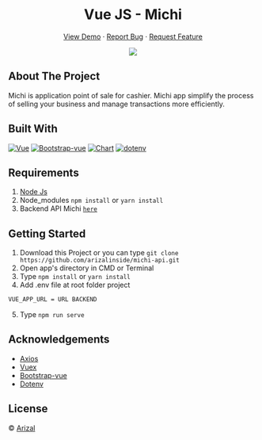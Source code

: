 <h1 align='center'>Vue JS - Michi</h1>
  <p align="center">
    <a href="https://michi.netlify.app/">View Demo</a>
    ·
    <a href="https://github.com/arizalinside/michi-vue/issues">Report Bug</a>
    ·
    <a href="https://github.com/arizalinside/michi-vue/issues">Request Feature</a>
  </p>

<p align="center">
<img src="https://user-images.githubusercontent.com/22453547/96376722-dd4f3400-11aa-11eb-8f36-8931c387b4fc.jpg" />
</p>

## About The Project

Michi is application point of sale for cashier. Michi app simplify the process of selling your business and manage transactions more efficiently.

## Built With

[![Vue](https://img.shields.io/badge/Vue-v2.6.11-green)](https://github.com/vuejs/vue)
[![Bootstrap-vue](https://img.shields.io/badge/Bootstrap--vue-2.16.0-blue)](https://bootstrap-vue.org/)
[![Chart](https://img.shields.io/badge/Chart.js-2.9.3-red)](https://github.com/ankane/vue-chartkick)
[![dotenv](https://img.shields.io/badge/dotenv-8.2.0-yellow)](https://www.npmjs.com/package/dotenv)

## Requirements

1. <a href="https://nodejs.org/en/download/">Node Js</a>
2. Node_modules `npm install` or `yarn install`
3. Backend API Michi [`here`](https://github.com/arizalinside/michi-api)

## Getting Started

1. Download this Project or you can type `git clone https://github.com/arizalinside/michi-api.git`
2. Open app's directory in CMD or Terminal
3. Type `npm install` or `yarn install`
4. Add .env file at root folder project

```sh
VUE_APP_URL = URL BACKEND
```

5. Type `npm run serve`

## Acknowledgements

- [Axios](https://www.npmjs.com/package/axios)
- [Vuex](https://vuex.vuejs.org/)
- [Bootstrap-vue](https://bootstrap-vue.org)
- [Dotenv](https://www.npmjs.com/package/dotenv)

## License

© [Arizal](https://github.com/arizalinside/)
